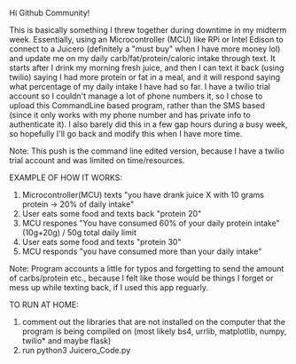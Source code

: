 Hi Github Community!


This is basically something I threw together during downtime in my midterm week. Essentially, using an Microcontroller (MCU) like RPi or Intel Edison to connect to a Juicero (definitely a "must buy" when I have more money lol) and update me on my daily carb/fat/protein/caloric intake through text. It starts after I drink my morning fresh juice, and then I can text it back (using twilio) saying I had more protein or fat in a meal, and it will respond saying what percentage of my daily intake I have had so far.
I have a twilio trial account so I couldn't manage a lot of phone numbers it, so I chose to upload this CommandLine based program, rather than the SMS based (since it only works with my phone number and has private info to authenticate it). I also barely did this in a few gap hours during a busy week, so hopefully I'll go back and modify this when I have more time. 

Note: This push is the command line edited version, because I have a twilio trial account and was limited on time/resources.

EXAMPLE OF HOW IT WORKS:

1. Microcontroller(MCU) texts "you have drank juice X with 10 grams protein -> 20% of daily intake"
2. User eats some food and texts back "protein 20"
3. MCU respones "You have consumed 60% of your daily protein intake" (10g+20g) / 50g total daily limit
4. User eats some food and texts "protein 30"
5. MCU responds "you have consumed more than your daily intake"

Note: Program accounts a little for typos and forgetting to send the amount of carbs/protein etc., because I felt like those would be things I forget or mess up while texting back, if I used this app reguarly.

TO RUN AT HOME:

1. comment out the libraries that are not installed on the computer that the program is being compiled on (most likely bs4, urrlib, matplotlib, numpy, twilio* and maybe flask)
2. run python3 Juicero_Code.py
